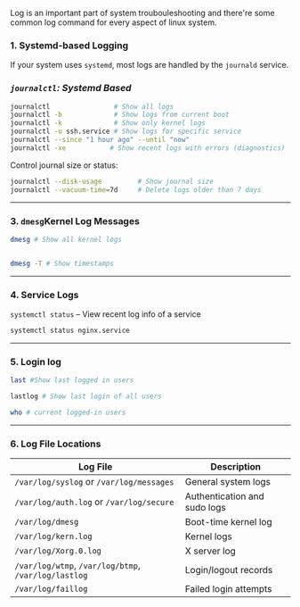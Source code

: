 Log is an important part of system troubouleshooting and there're some common log command for every aspect of linux system.

### 1. Systemd-based Logging

If your system uses `systemd`, most logs are handled by the `journald` service.

### ***`journalctl`: Systemd Based***

```sh
journalctl                # Show all logs
journalctl -b             # Show logs from current boot
journalctl -k             # Show only kernel logs
journalctl -u ssh.service # Show logs for specific service
journalctl --since "1 hour ago" --until "now"
journalctl -xe           # Show recent logs with errors (diagnostics)
```

Control journal size or status:

```bash
journalctl --disk-usage         # Show journal size
journalctl --vacuum-time=7d     # Delete logs older than 7 days
```

---

### 3. **`dmesg`Kernel Log Messages**

```sh
dmesg # Show all kernel logs
```

```sh

dmesg -T # Show timestamps
```

---

### 4. **Service Logs**

 `systemctl status` – View recent log info of a service

```bash
systemctl status nginx.service
```

---

### 5. **Login log**

```sh
last #Show last logged in users
```

```sh
lastlog # Show last login of all users
```

```sh
who # current logged-in users
```

---

### 6. **Log File Locations**

| Log File                                             | Description                  |
| ---------------------------------------------------- | ---------------------------- |
| `/var/log/syslog` or `/var/log/messages`             | General system logs          |
| `/var/log/auth.log` or `/var/log/secure`             | Authentication and sudo logs |
| `/var/log/dmesg`                                     | Boot-time kernel log         |
| `/var/log/kern.log`                                  | Kernel logs                  |
| `/var/log/Xorg.0.log`                                | X server log                 |
| `/var/log/wtmp`, `/var/log/btmp`, `/var/log/lastlog` | Login/logout records         |
| `/var/log/faillog`                                   | Failed login attempts        |
